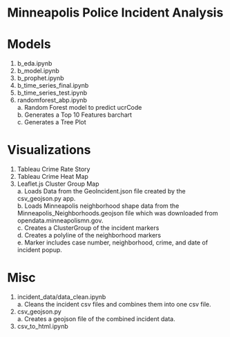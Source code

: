 # Minneapolis Police Incident Analysis

# Models
1. b_eda.ipynb
2. b_model.ipynb
3. b_prophet.ipynb
4. b_time_series_final.ipynb
5. b_time_series_test.ipynb
6. randomforest_abp.ipynb<br>
a. Random Forest model to predict ucrCode<br>
b. Generates a Top 10 Features barchart<br>
c. Generates a Tree Plot<br>

# Visualizations
1. Tableau Crime Rate Story
2. Tableau Crime Heat Map
3. Leaflet.js Cluster Group Map<br>
a. Loads Data from the GeoIncident.json file created by the csv_geojson.py app.<br>
b. Loads Minneapolis neighborhood shape data from the Minneapolis_Neighborhoods.geojson file which was downloaded from opendata.minneapolismn.gov.<br>
c. Creates a ClusterGroup of the incident markers<br>
d. Creates a polyline of the neighborhood markers<br>
e. Marker includes case number, neighborhood, crime, and date of incident popup.<br>

# Misc

1. incident_data/data_clean.ipynb <br>
a. Cleans the incident csv files and combines them into one csv file.<br>
2. csv_geojson.py<br>
a. Creates a geojson file of the combined incident data.<br>
3. csv_to_html.ipynb<br>
